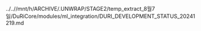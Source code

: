 ../..//mnt/h/ARCHIVE/.UNWRAP/STAGE2/temp_extract_8월7일/DuRiCore/modules/ml_integration/DURI_DEVELOPMENT_STATUS_20241219.md